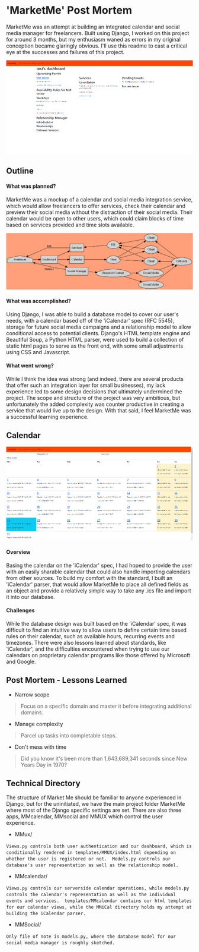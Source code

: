 # 'MarketMe' Post Mortem

MarketMe was an attempt at building an integrated calendar and social media manager for freelancers.  Built using Django, I worked on this project for around 3 months, but my enthusiasm waned as errors in my original conception became glaringly obvious.  I'll use this readme to cast a critical eye at the successes and failures of this project.

![Dashboard](Dashboard.png)

## Outline
#### What was planned?
 MarketMe was a mockup of a calendar and social media integration service, which would allow freelancers to offer services, check their calendar and preview their social media without the distraction of their social media.  Their calendar would be open to other users, which could claim blocks of time based on services provided and time slots available.

![MarketME general outline diagram](outline.png)

#### What was accomplished?
Using Django, I was able to build a database model to cover our user's needs, with a calendar based off of the 'iCalendar' spec (RFC 5545), storage for future social media campaigns and a relationship model to allow conditional access to potential clients.  Django's HTML template engine and Beautiful Soup, a Python HTML parser, were used to build a collection of static html pages to serve as the front end, with some small adjustments using CSS and Javascript.  

#### What went wrong?
While I think the idea was strong (and indeed, there are several products that offer such an integration layer for small businesses), my lack experience led to some design decisions that ultimately undermined the project.  The scope and structure of the project was very ambitious, but unfortunately the added complexity was counter productive in creating a service that would live up to the design.  With that said, I feel MarketMe was a successful learning experience.

## Calendar

![Calendar](Calendar.png)

#### Overview
Basing the calendar on the 'iCalendar' spec, I had hoped to provide the user with an easily sharable calendar that could also handle importing calendars from other sources.  To build my comfort with the standard, I built an 'iCalendar' parser, that would allow MarketMe to place all defined fields as an object and provide a relatively simple way to take any .ics file and import it into our database.  

#### Challenges
While the database design was built based on the 'iCalendar' spec, it was difficult to find an intuitive way to allow users to define certain time based rules on their calendar, such as available hours, recurring events and timezones.  There were also lessons learned about standards, like 'iCalendar', and the difficulties encountered when trying to use our calendars on proprietary calendar programs like those offered by Microsoft and Google.

## Post Mortem - Lessons Learned
* Narrow scope
>Focus on a specific domain and master it before integrating additional domains.
* Manage complexity 
>Parcel up tasks into completable steps.
* Don't mess with time
>Did you know it's been more than 1,643,689,341 seconds since New Years Day in 1970?

## Technical Directory
The structure of Market Me should be familiar to anyone experienced in Django, but for the uninitiated,  we have the main project folder MarketMe where most of the Django specific settings are set.  There are also three apps, MMcalendar, MMsocial and MMUX which control the user experience.
* MMux/

```Views.py controls both user authentication and our dashboard, which is conditionally rendered in templates/MMUX/index.html depending on whether the user is registered or not.  Models.py controls our database's user representation as well as the relationship model.```

* MMcalendar/

```Views.py controls our serverside calendar operations, while models.py controls the calendar's representation as well as the individual events and services.  templates/MMcalendar contains our html templates for our calendar views, while the MMiCal directory holds my attempt at building the iCalendar parser.```

* MMSocial/

```Only file of note is models.py, where the database model for our social media manager is roughly sketched.```